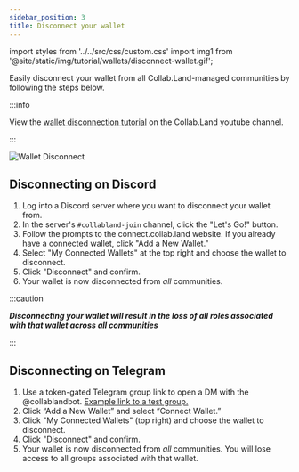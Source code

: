 ```yaml
---
sidebar_position: 3
title: Disconnect your wallet
---
```

import styles from '../../src/css/custom.css'
import img1 from '@site/static/img/tutorial/wallets/disconnect-wallet.gif';

Easily disconnect your wallet from all Collab.Land-managed communities by following the steps below.

:::info

View the [wallet disconnection tutorial](https://www.youtube.com/watch?v=nPZ0X2SGphQ&list=PLQbEq7a9kYPnufJFY8XDr5HjvPaThjoS-&index=8&t=125s) on the Collab.Land youtube channel.

:::

<div class="text--center">
  <img  src={img1} alt="Wallet Disconnect" />
</div>

## Disconnecting on Discord
1. Log into a Discord server where you want to disconnect your wallet from.
2. In the server's `#collabland-join` channel, click the "Let's Go!" button. 
3. Follow the prompts to the connect.collab.land website. If you already have a connected wallet, click "Add a New Wallet."
4. Select "My Connected Wallets" at the top right and choose the wallet to disconnect.
5. Click "Disconnect" and confirm.
6. Your wallet is now disconnected from _all_ communities.

:::caution

**_Disconnecting your wallet will result in the loss of all roles associated with that wallet across all communities_** 

:::

## Disconnecting on Telegram
1. Use a token-gated Telegram group link to open a DM with the @collablandbot. [Example link to a test group.](https://telegram.me/collablandbot?start=VFBDI1RFTCNDT01NIy0xMDAxOTA1Mzk1NDA4)
2. Click “Add a New Wallet” and select “Connect Wallet.”
3. Click "My Connected Wallets" (top right) and choose the wallet to disconnect.
4. Click "Disconnect" and confirm.
5. Your wallet is now disconnected from _all_ communities. You will lose access to all groups associated with that wallet.

